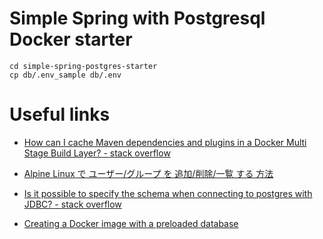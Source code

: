 # Simple Spring with Postgresql Docker starter

```
cd simple-spring-postgres-starter
cp db/.env_sample db/.env
```

# Useful links

 - [How can I cache Maven dependencies and plugins in a Docker Multi Stage Build Layer? - stack overflow](https://stackoverflow.com/questions/47969389/how-can-i-cache-maven-dependencies-and-plugins-in-a-docker-multi-stage-build-lay)

 - [Alpine Linux で ユーザー/グループ を 追加/削除/一覧 する 方法](https://garafu.blogspot.com/2019/07/operate-user-group-on-alpine.html)

 - [Is it possible to specify the schema when connecting to postgres with JDBC? - stack overflow](https://stackoverflow.com/questions/4168689/is-it-possible-to-specify-the-schema-when-connecting-to-postgres-with-jdbc)

 - [Creating a Docker image with a preloaded database](https://cadu.dev/creating-a-docker-image-with-database-preloaded/)